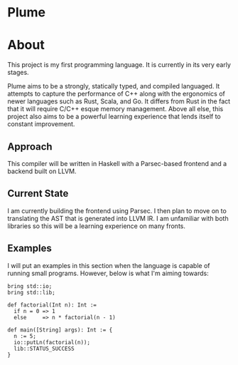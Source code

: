 # Plume

# About
This project is my first programming language. It is currently in its very early stages. 

Plume aims to be a strongly, statically typed, and compiled languaged. It attempts to capture the performance of C++ along with the ergonomics of newer languages such as Rust, Scala, and Go. It differs from Rust in the fact that it will require C/C++ esque memory management. Above all else, this project also aims to be a powerful learning experience that lends itself to constant improvement.

## Approach
This compiler will be written in Haskell with a Parsec-based frontend and a backend built on LLVM.

## Current State
I am currently building the frontend using Parsec. I then plan to move on to translating the AST that is generated into LLVM IR. I am unfamiliar with both libraries so this will be a learning experience on many fronts.

## Examples
I will put an examples in this section when the language is capable of running small programs. However, below is what I'm aiming towards:

```
bring std::io;
bring std::lib;

def factorial(Int n): Int := 
  if n = 0 => 1
  else     => n * factorial(n - 1)

def main([String] args): Int := {
  n := 5;
  io::putLn(factorial(n));
  lib::STATUS_SUCCESS
}
```
